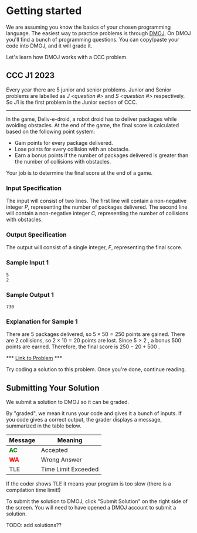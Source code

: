 # Getting started

We are assuming you know the basics of your chosen programming language. The easiest way to practice problems is through [DMOJ](dmoj.ca). On DMOJ you'll find a bunch of programming questions. You can copy/paste your code into DMOJ, and it will grade it.

Let's learn how DMOJ works with a CCC problem. 

## CCC J1 2023
Every year there are 5 junior and senior problems. Junior and Senior problems are labelled as *J <question #>* and *S <question #>* respectively. So J1 is the first problem in the Junior section of CCC.

---

In the game, Deliv-e-droid, a robot droid has to deliver packages while avoiding obstacles. At the end of the game, the final score is calculated based on the following point system:
- Gain points for every package delivered.
- Lose points for every collision with an obstacle.
- Earn a bonus points if the number of packages delivered is greater than the number of collisions with obstacles.

Your job is to determine the final score at the end of a game.

### Input Specification

The input will consist of two lines. The first line will contain a non-negative integer $P$, representing the number of packages delivered. The second line will contain a non-negative integer $C$, representing the number of collisions with obstacles.

### Output Specification

The output will consist of a single integer, $F$, representing the final score.

### Sample Input 1
```
5
2
```
### Sample Output 1
```
730
```
### Explanation for Sample 1
There are $5$ packages delivered, so $5 \times 50 = 250$
 points are gained. There are $2$ 
 collisions, so $2 \times 10 = 20$
 points are lost. Since $5 > 2$
, a bonus $500$ 
 points are earned. Therefore, the final score is $250 - 20 + 500$
.

*** [Link to Problem](https://dmoj.ca/problem/ccc23j1) *** 

Try coding a solution to this problem. Once you're done, continue reading.

## Submitting Your Solution

We submit a solution to DMOJ so it can be graded.

By "graded", we mean it runs your code and gives it a bunch of inputs. If you code gives a correct output, the grader displays a message, summarized in the table below.

| Message | Meaning |
| --- | ----------- |
| **<span style="color:Green"> AC </span>** | Accepted |
| **<span style="color:Red">WA</span>** | Wrong Answer |
| **<span style="color:Grey">TLE</span>** | Time Limit Exceeded |

If the coder shows **<span style="color:Grey">TLE</span>** it means your program is too slow (there is a compilation time limit!)


To submit the solution to DMOJ, click "Submit Solution" on the right side of the screen. You will need to have opened a DMOJ account to submit a solution.

TODO: add solutions??
